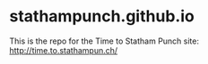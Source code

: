 # stathampunch.github.io
This is the repo for the Time to Statham Punch site: <a href="http://time.to.stathampun.ch/">http://time.to.stathampun.ch/</a>

